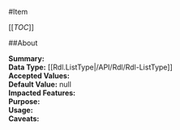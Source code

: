 #Item

[[_TOC_]]

##About

**Summary:**   
**Data Type:** [[Rdl.ListType|/API/Rdl/Rdl-ListType]]  
**Accepted Values:**   
**Default Value:** null  
**Impacted Features:**   
**Purpose:**   
**Usage:**   
**Caveats:**   


